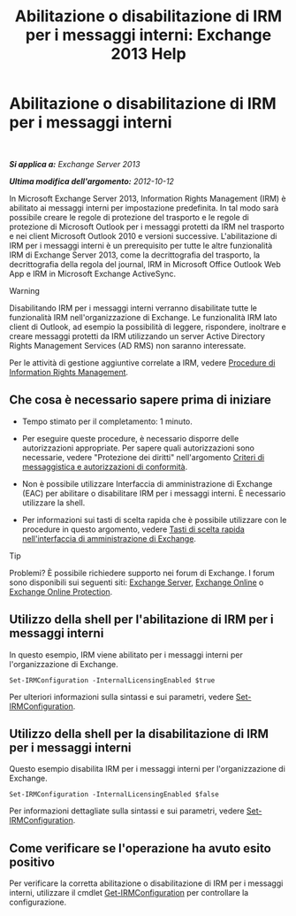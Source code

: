 ﻿---
title: 'Abilitazione o disabilitazione di IRM per i messaggi interni: Exchange 2013 Help'
TOCTitle: Abilitazione o disabilitazione di IRM per i messaggi interni
ms:assetid: a6a17f57-5304-41f1-954d-7301857d54a1
ms:mtpsurl: https://technet.microsoft.com/it-it/library/Bb124077(v=EXCHG.150)
ms:contentKeyID: 50481362
ms.date: 05/22/2018
mtps_version: v=EXCHG.150
ms.translationtype: MT
---

# Abilitazione o disabilitazione di IRM per i messaggi interni

 

_**Si applica a:** Exchange Server 2013_

_**Ultima modifica dell'argomento:** 2012-10-12_

In Microsoft Exchange Server 2013, Information Rights Management (IRM) è abilitato ai messaggi interni per impostazione predefinita. In tal modo sarà possibile creare le regole di protezione del trasporto e le regole di protezione di Microsoft Outlook per i messaggi protetti da IRM nel trasporto e nei client Microsoft Outlook 2010 e versioni successive. L'abilitazione di IRM per i messaggi interni è un prerequisito per tutte le altre funzionalità IRM di Exchange Server 2013, come la decrittografia del trasporto, la decrittografia della regola del journal, IRM in Microsoft Office Outlook Web App e IRM in Microsoft Exchange ActiveSync.


> [!WARNING]
> Disabilitando IRM per i messaggi interni verranno disabilitate tutte le funzionalità IRM nell'organizzazione di Exchange. Le funzionalità IRM lato client di Outlook, ad esempio la possibilità di leggere, rispondere, inoltrare e creare messaggi protetti da IRM utilizzando un server Active Directory Rights Management Services (AD&nbsp;RMS) non saranno interessate.



Per le attività di gestione aggiuntive correlate a IRM, vedere [Procedure di Information Rights Management](information-rights-management-procedures-exchange-2013-help.md).

## Che cosa è necessario sapere prima di iniziare

  - Tempo stimato per il completamento: 1 minuto.

  - Per eseguire queste procedure, è necessario disporre delle autorizzazioni appropriate. Per sapere quali autorizzazioni sono necessarie, vedere "Protezione dei diritti" nell'argomento [Criteri di messaggistica e autorizzazioni di conformità](messaging-policy-and-compliance-permissions-exchange-2013-help.md).

  - Non è possibile utilizzare Interfaccia di amministrazione di Exchange (EAC) per abilitare o disabilitare IRM per i messaggi interni. È necessario utilizzare la shell.

  - Per informazioni sui tasti di scelta rapida che è possibile utilizzare con le procedure in questo argomento, vedere [Tasti di scelta rapida nell'interfaccia di amministrazione di Exchange](keyboard-shortcuts-in-the-exchange-admin-center-exchange-online-protection-help.md).


> [!TIP]
> Problemi? È possibile richiedere supporto nei forum di Exchange. I forum sono disponibili sui seguenti siti: <A href="https://go.microsoft.com/fwlink/p/?linkid=60612">Exchange Server</A>, <A href="https://go.microsoft.com/fwlink/p/?linkid=267542">Exchange Online</A> o <A href="https://go.microsoft.com/fwlink/p/?linkid=285351">Exchange Online Protection</A>.



## Utilizzo della shell per l'abilitazione di IRM per i messaggi interni

In questo esempio, IRM viene abilitato per i messaggi interni per l'organizzazione di Exchange.

    Set-IRMConfiguration -InternalLicensingEnabled $true

Per ulteriori informazioni sulla sintassi e sui parametri, vedere [Set-IRMConfiguration](https://technet.microsoft.com/it-it/library/dd979792\(v=exchg.150\)).

## Utilizzo della shell per la disabilitazione di IRM per i messaggi interni

Questo esempio disabilita IRM per i messaggi interni per l'organizzazione di Exchange.

    Set-IRMConfiguration -InternalLicensingEnabled $false

Per informazioni dettagliate sulla sintassi e sui parametri, vedere [Set-IRMConfiguration](https://technet.microsoft.com/it-it/library/dd979792\(v=exchg.150\)).

## Come verificare se l'operazione ha avuto esito positivo

Per verificare la corretta abilitazione o disabilitazione di IRM per i messaggi interni, utilizzare il cmdlet [Get-IRMConfiguration](https://technet.microsoft.com/it-it/library/dd776120\(v=exchg.150\)) per controllare la configurazione.

